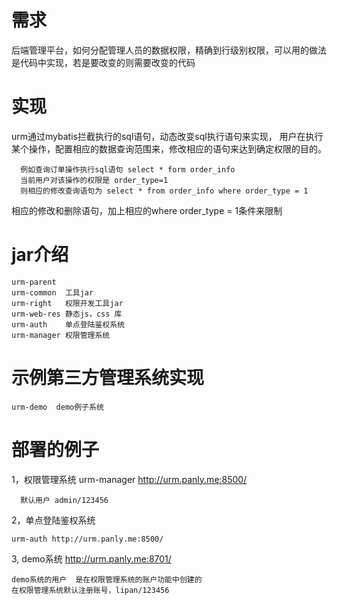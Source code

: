 # 需求
后端管理平台，如何分配管理人员的数据权限，精确到行级别权限，可以用的做法是代码中实现，若是要改变的则需要改变的代码

# 实现
urm通过mybatis拦截执行的sql语句，动态改变sql执行语句来实现，
用户在执行某个操作，配置相应的数据查询范围来，修改相应的语句来达到确定权限的目的。

      例如查询订单操作执行sql语句 select * form order_info 
      当前用户对该操作的权限是 order_type=1
      则相应的修改查询语句为 select * from order_info where order_type = 1

相应的修改和删除语句，加上相应的where order_type = 1条件来限制

# jar介绍

    urm-parent
    urm-common  工具jar
    urm-right   权限开发工具jar
    urm-web-res 静态js，css 库
    urm-auth    单点登陆鉴权系统
    urm-manager 权限管理系统
 
# 示例第三方管理系统实现
    urm-demo  demo例子系统

# 部署的例子

1，权限管理系统 urm-manager   http://urm.panly.me:8500/
      
      默认用户 admin/123456
  
2，单点登陆鉴权系统
  
    urm-auth http://urm.panly.me:8500/
  
3, demo系统        http://urm.panly.me:8701/
  
    demo系统的用户  是在权限管理系统的账户功能中创建的
    在权限管理系统默认注册账号，lipan/123456



 

  
  
  
  


 
 

  

